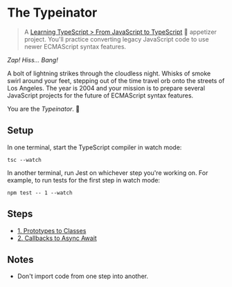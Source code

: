 # The Typeinator

> A [Learning TypeScript > From JavaScript to TypeScript](https://learning-typescript.com/from-javascript-to-typescript) 🥗 appetizer project.
> You'll practice converting legacy JavaScript code to use newer ECMAScript syntax features.

_Zap!_
_Hiss..._
_Bang!_

A bolt of lightning strikes through the cloudless night.
Whisks of smoke swirl around your feet, stepping out of the time travel orb onto the streets of Los Angeles.
The year is 2004 and your mission is to prepare several JavaScript projects for the future of ECMAScript syntax features.

You are the _Typeinator_. 🤖

## Setup

In one terminal, start the TypeScript compiler in watch mode:

```shell
tsc --watch
```

In another terminal, run Jest on whichever step you're working on.
For example, to run tests for the first step in watch mode:

```shell
npm test -- 1 --watch
```

## Steps

- [1. Prototypes to Classes](./01-prototypes-to-classes)
- [2. Callbacks to Async Await](./02-callbacks-to-async-await)

## Notes

- Don't import code from one step into another.
